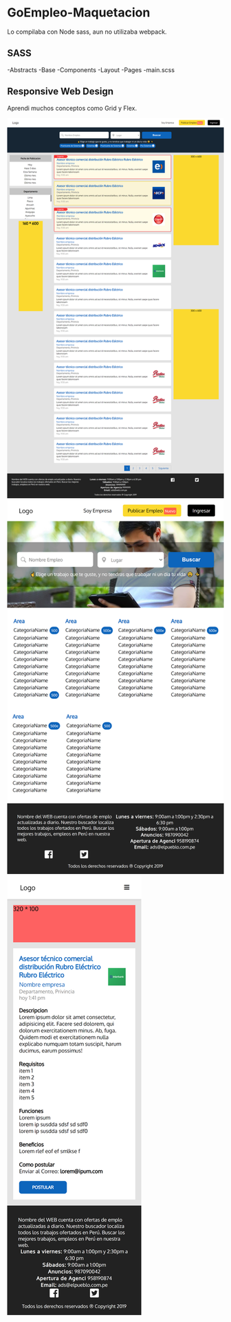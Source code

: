 # GoEmpleo-Maquetacion
Lo compilaba con Node sass, aun no utilizaba webpack.

## SASS
-Abstracts
-Base
-Components
-Layout
-Pages
-main.scss

## Responsive Web Design
Aprendi muchos conceptos como Grid y Flex.

![Cat](1GoEmpleo-Maquetacion_ofertas-trabajo_name_empleo=&locations=.png)
![Cat](4_GoEmpleo-Maquetacion.png)
![Cat](3o_GoEmpleo-Maquetacion_vista_empleo.png)